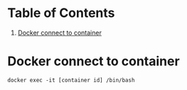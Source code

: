 
# Table of Contents

1.  [Docker connect to container](#org652447a)


<a id="org652447a"></a>

# Docker connect to container

    docker exec -it [container id] /bin/bash

